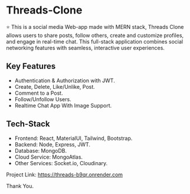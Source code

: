 # Threads-Clone

⭐ This is a social media Web-app made with MERN stack, Threads Clone allows users to share posts, follow others, create and customize profiles, and engage in real-time chat. This full-stack application combines social networking features with seamless, interactive user experiences.

## Key Features
- Authentication & Authorization with JWT.
- Create, Delete, Like/Unlike, Post.
- Comment to a Post.
- Follow/Unfollow Users.
- Realtime Chat App With Image Support.

## Tech-Stack

- Frontend: React, MaterialUI, Tailwind, Bootstrap.
- Backend: Node, Express, JWT.
- Database: MongoDB.
- Cloud Service: MongoAtlas.
- Other Services: Socket.io, Cloudinary.

Project Link: https://threads-b9qr.onrender.com

Thank You.
